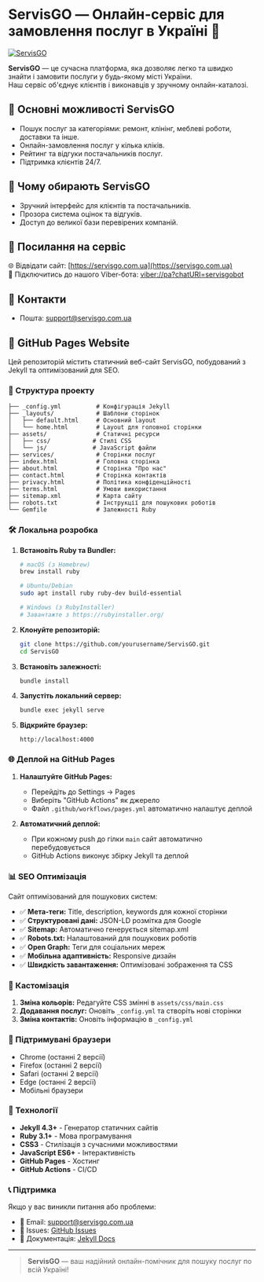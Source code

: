 # ServisGO — Онлайн-сервіс для замовлення послуг в Україні 🧰

[![ServisGO](https://partner.servisgo.com.ua/public/uploads/web_settings/1756587204_4511070ed4ea31042458.png)](https://servisgo.com.ua)

**ServisGO** — це сучасна платформа, яка дозволяє легко та швидко знайти і замовити послуги у будь-якому місті України.  
Наш сервіс об'єднує клієнтів і виконавців у зручному онлайн-каталозі.

## 🔹 Основні можливості ServisGO
- Пошук послуг за категоріями: ремонт, клінінг, меблеві роботи, доставки та інше.  
- Онлайн-замовлення послуг у кілька кліків.  
- Рейтинг та відгуки постачальників послуг.  
- Підтримка клієнтів 24/7.

## 🔹 Чому обирають ServisGO
- Зручний інтерфейс для клієнтів та постачальників.  
- Прозора система оцінок та відгуків.  
- Доступ до великої бази перевірених компаній.  

## 🔹 Посилання на сервіс
🌐 Відвідати сайт: [https://servisgo.com.ua](https://servisgo.com.ua)  
📲 Підключитись до нашого Viber-бота: [viber://pa?chatURI=servisgobot](viber://pa?chatURI=servisgobot)  

## 🔹 Контакти
- Пошта: support@servisgo.com.ua  

## 🚀 GitHub Pages Website

Цей репозиторій містить статичний веб-сайт ServisGO, побудований з Jekyll та оптимізований для SEO.

### 📁 Структура проекту

```
├── _config.yml          # Конфігурація Jekyll
├── _layouts/            # Шаблони сторінок
│   ├── default.html     # Основний layout
│   └── home.html        # Layout для головної сторінки
├── assets/              # Статичні ресурси
│   ├── css/            # Стилі CSS
│   └── js/             # JavaScript файли
├── services/            # Сторінки послуг
├── index.html           # Головна сторінка
├── about.html           # Сторінка "Про нас"
├── contact.html         # Сторінка контактів
├── privacy.html         # Політика конфіденційності
├── terms.html           # Умови використання
├── sitemap.xml          # Карта сайту
├── robots.txt           # Інструкції для пошукових роботів
└── Gemfile              # Залежності Ruby
```

### 🛠 Локальна розробка

1. **Встановіть Ruby та Bundler:**
   ```bash
   # macOS (з Homebrew)
   brew install ruby
   
   # Ubuntu/Debian
   sudo apt install ruby ruby-dev build-essential
   
   # Windows (з RubyInstaller)
   # Завантажте з https://rubyinstaller.org/
   ```

2. **Клонуйте репозиторій:**
   ```bash
   git clone https://github.com/yourusername/ServisGO.git
   cd ServisGO
   ```

3. **Встановіть залежності:**
   ```bash
   bundle install
   ```

4. **Запустіть локальний сервер:**
   ```bash
   bundle exec jekyll serve
   ```

5. **Відкрийте браузер:**
   ```
   http://localhost:4000
   ```

### 🌐 Деплой на GitHub Pages

1. **Налаштуйте GitHub Pages:**
   - Перейдіть до Settings → Pages
   - Виберіть "GitHub Actions" як джерело
   - Файл `.github/workflows/pages.yml` автоматично налаштує деплой

2. **Автоматичний деплой:**
   - При кожному push до гілки `main` сайт автоматично перебудовується
   - GitHub Actions виконує збірку Jekyll та деплой

### 📊 SEO Оптимізація

Сайт оптимізований для пошукових систем:

- ✅ **Мета-теги:** Title, description, keywords для кожної сторінки
- ✅ **Структуровані дані:** JSON-LD розмітка для Google
- ✅ **Sitemap:** Автоматично генерується sitemap.xml
- ✅ **Robots.txt:** Налаштований для пошукових роботів
- ✅ **Open Graph:** Теги для соціальних мереж
- ✅ **Мобільна адаптивність:** Responsive дизайн
- ✅ **Швидкість завантаження:** Оптимізовані зображення та CSS

### 🎨 Кастомізація

1. **Зміна кольорів:** Редагуйте CSS змінні в `assets/css/main.css`
2. **Додавання послуг:** Оновіть `_config.yml` та створіть нові сторінки
3. **Зміна контактів:** Оновіть інформацію в `_config.yml`

### 📱 Підтримувані браузери

- Chrome (останні 2 версії)
- Firefox (останні 2 версії)
- Safari (останні 2 версії)
- Edge (останні 2 версії)
- Мобільні браузери

### 🔧 Технології

- **Jekyll 4.3+** - Генератор статичних сайтів
- **Ruby 3.1+** - Мова програмування
- **CSS3** - Стилізація з сучасними можливостями
- **JavaScript ES6+** - Інтерактивність
- **GitHub Pages** - Хостинг
- **GitHub Actions** - CI/CD

### 📞 Підтримка

Якщо у вас виникли питання або проблеми:

- 📧 Email: support@servisgo.com.ua
- 🐛 Issues: [GitHub Issues](https://github.com/yourusername/ServisGO/issues)
- 📖 Документація: [Jekyll Docs](https://jekyllrb.com/docs/)

---

> **ServisGO** — ваш надійний онлайн-помічник для пошуку послуг по всій Україні!
